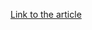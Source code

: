 [Link to the article](https://tools.cisco.com/security/center/resources/integrity_assurance.html#26)
